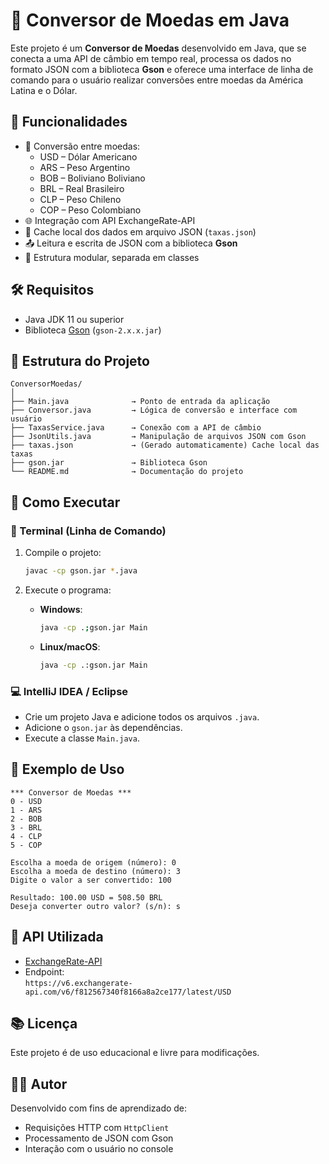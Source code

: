 # 💱 Conversor de Moedas em Java

Este projeto é um **Conversor de Moedas** desenvolvido em Java, que se conecta a uma API de câmbio em tempo real, processa os dados no formato JSON com a biblioteca **Gson** e oferece uma interface de linha de comando para o usuário realizar conversões entre moedas da América Latina e o Dólar.

## 📌 Funcionalidades

- 🔄 Conversão entre moedas:
    - USD – Dólar Americano
    - ARS – Peso Argentino
    - BOB – Boliviano Boliviano
    - BRL – Real Brasileiro
    - CLP – Peso Chileno
    - COP – Peso Colombiano
- 🌐 Integração com API ExchangeRate-API
- 💾 Cache local dos dados em arquivo JSON (`taxas.json`)
- 📤 Leitura e escrita de JSON com a biblioteca **Gson**
- 🧠 Estrutura modular, separada em classes

## 🛠️ Requisitos

- Java JDK 11 ou superior
- Biblioteca [Gson](https://github.com/google/gson) (`gson-2.x.x.jar`)

## 📁 Estrutura do Projeto

```
ConversorMoedas/
│
├── Main.java              → Ponto de entrada da aplicação
├── Conversor.java         → Lógica de conversão e interface com usuário
├── TaxasService.java      → Conexão com a API de câmbio
├── JsonUtils.java         → Manipulação de arquivos JSON com Gson
├── taxas.json             → (Gerado automaticamente) Cache local das taxas
├── gson.jar               → Biblioteca Gson
└── README.md              → Documentação do projeto
```

## 🚀 Como Executar

### 🔧 Terminal (Linha de Comando)

1. Compile o projeto:
   ```bash
   javac -cp gson.jar *.java
   ```

2. Execute o programa:
    - **Windows**:
      ```bash
      java -cp .;gson.jar Main
      ```
    - **Linux/macOS**:
      ```bash
      java -cp .:gson.jar Main
      ```

### 💻 IntelliJ IDEA / Eclipse

- Crie um projeto Java e adicione todos os arquivos `.java`.
- Adicione o `gson.jar` às dependências.
- Execute a classe `Main.java`.

## 🧪 Exemplo de Uso

```
*** Conversor de Moedas ***
0 - USD
1 - ARS
2 - BOB
3 - BRL
4 - CLP
5 - COP

Escolha a moeda de origem (número): 0
Escolha a moeda de destino (número): 3
Digite o valor a ser convertido: 100

Resultado: 100.00 USD = 508.50 BRL
Deseja converter outro valor? (s/n): s
```

## 🔗 API Utilizada

- [ExchangeRate-API](https://www.exchangerate-api.com/)
- Endpoint:  
  `https://v6.exchangerate-api.com/v6/f812567340f8166a8a2ce177/latest/USD`

## 📚 Licença

Este projeto é de uso educacional e livre para modificações.

## 👨‍💻 Autor

Desenvolvido com fins de aprendizado de:
- Requisições HTTP com `HttpClient`
- Processamento de JSON com Gson
- Interação com o usuário no console
